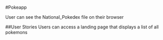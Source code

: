 #Pokeapp

User can see the National_Pokedex file on their browser


##User Stories
Users can access a landing page that displays a list of all pokemons

